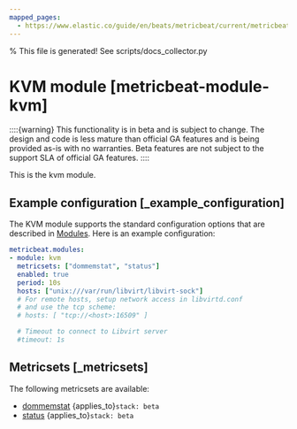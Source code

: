 ```yaml
---
mapped_pages:
  - https://www.elastic.co/guide/en/beats/metricbeat/current/metricbeat-module-kvm.html
---
```


% This file is generated! See scripts/docs_collector.py

# KVM module [metricbeat-module-kvm]

::::{warning}
This functionality is in beta and is subject to change. The design and code is less mature than official GA features and is being provided as-is with no warranties. Beta features are not subject to the support SLA of official GA features.
::::


This is the kvm module.


## Example configuration [_example_configuration]

The KVM module supports the standard configuration options that are described in [Modules](/reference/metricbeat/configuration-metricbeat.md). Here is an example configuration:

```yaml
metricbeat.modules:
- module: kvm
  metricsets: ["dommemstat", "status"]
  enabled: true
  period: 10s
  hosts: ["unix:///var/run/libvirt/libvirt-sock"]
  # For remote hosts, setup network access in libvirtd.conf
  # and use the tcp scheme:
  # hosts: [ "tcp://<host>:16509" ]

  # Timeout to connect to Libvirt server
  #timeout: 1s
```


## Metricsets [_metricsets]

The following metricsets are available:

* [dommemstat](/reference/metricbeat/metricbeat-metricset-kvm-dommemstat.md)  {applies_to}`stack: beta`
* [status](/reference/metricbeat/metricbeat-metricset-kvm-status.md)  {applies_to}`stack: beta`
